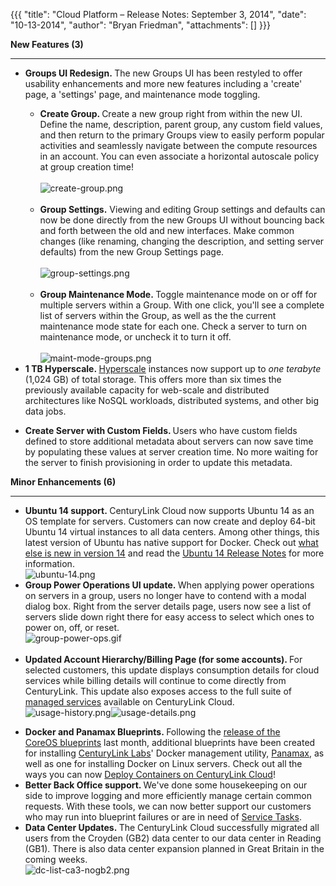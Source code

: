 {{{
  "title": "Cloud Platform – Release Notes: September 3, 2014",
  "date": "10-13-2014",
  "author": "Bryan Friedman",
  "attachments": []
}}}

<p><strong>New Features (3)</strong>
</p>
<div>
  <hr />
</div>
<ul>
  <li><strong>Groups UI Redesign.&nbsp;</strong>The new Groups UI has been restyled to offer usability enhancements and more new features including a 'create' page, a 'settings' page, and maintenance mode toggling.</li>
  <ul>
    <li><strong>Create Group. </strong>Create a new group right from within the new UI. Define the name, description, parent group, any custom field values, and then return to the primary Groups view to easily perform popular activities and seamlessly navigate
      between the compute resources in an account. You can even associate a horizontal autoscale policy at group creation time!
      <br />
      <br /><img src="https://t3n.zendesk.com/attachments/token/O61nX80sKqEZgYo7OkSoZuu3j/?name=create-group.png" alt="create-group.png" /><strong><br /><br /></strong>
    </li>
    <li><strong>Group Settings.</strong>&nbsp;Viewing and editing Group settings and defaults can now be done directly from the new Groups UI without bouncing back and forth between the old and new interfaces. Make common changes (like renaming, changing
      the description, and setting server defaults) from the new Group Settings page.
      <br />
      <br /><img src="https://t3n.zendesk.com/attachments/token/D2DnP5Pzako1m5RRgKf0hjlT3/?name=group-settings.png" alt="group-settings.png" />
      <br />
      <br />
    </li>
    <li><strong>Group Maintenance Mode.&nbsp;</strong>Toggle maintenance mode on or off for multiple servers within a Group. With one click, you'll see a complete list of servers within the Group, as well as the the current maintenance mode state for each
      one. Check a server to turn on maintenance mode, or uncheck it to turn it off.
      <br />
      <br /><img src="https://t3n.zendesk.com/attachments/token/AMPISKpnMupnzJSe3h41Ufzeq/?name=maint-mode-groups.png" alt="maint-mode-groups.png" />
    </li>
  </ul>
  <li><strong>1 TB Hyperscale.&nbsp;</strong><a href="http://www.ctl.io/hyperscale/">Hyperscale</a> instances now support up to <em>one terabyte</em> (1,024 GB) of total storage. This offers more than six times the previously
    available capacity for web-scale and distributed architectures like&nbsp;NoSQL workloads, distributed systems, and other big data jobs.</li>
</ul>
<ul>
  <li><strong>Create Server with Custom Fields. </strong>Users who have custom fields defined to store additional metadata about servers can now save time by populating these values at server creation time. No more waiting for the server to finish provisioning
    in order to update this metadata.</li>
</ul>
<p></p>
<p><strong>Minor Enhancements (6)</strong>
</p>
<div>
  <hr />
</div>
<ul>
  <li><strong>Ubuntu 14 support.&nbsp;</strong>CenturyLink Cloud now supports&nbsp;Ubuntu 14 as an OS template for servers. Customers can now create and deploy 64-bit Ubuntu 14 virtual instances to all data centers. Among other things, this latest version
    of Ubuntu has native support for Docker. Check out&nbsp;<a href="https://insights.ubuntu.com/2014/04/17/whats-new-in-ubuntu-server-14-04-lts/">what else is new in version 14</a>&nbsp;and read the <a href="https://wiki.ubuntu.com/TrustyTahr/ReleaseNotes"
   >Ubuntu 14 Release Notes</a> for more information.
    <br /><img src="https://t3n.zendesk.com/attachments/token/VEu6qTztoK4IPTjZUY2aBPfTN/?name=ubuntu-14.png" alt="ubuntu-14.png" />&nbsp;</li>
  <li><strong>Group Power Operations UI update.&nbsp;</strong>When applying power operations on servers in a group, users no longer have to contend with a modal dialog box. Right from the server details page, users now see a list of servers slide down right
    there for easy access to select which ones to power on, off, or reset.
    <br /><img src="https://t3n.zendesk.com/attachments/token/6b8f3Kt9hDAABJs4l7dChhuYP/?name=group-power-ops.gif" alt="group-power-ops.gif" />
    <br />
    <br />
  </li>
  <li><strong>Updated Account Hierarchy/Billing Page (for some accounts). </strong>For selected customers, this update displays consumption details for cloud services while billing details will continue to come directly from CenturyLink. This update also
    exposes access to the full suite of <a href="https://t3n.zendesk.com/categories/20074004-Managed-Services">managed services</a> available on CenturyLink Cloud.
    <br /><img src="https://t3n.zendesk.com/attachments/token/aYFFxeop7WfTGaEVZe7PpzD95/?name=usage-history.png" alt="usage-history.png" /><img src="https://t3n.zendesk.com/attachments/token/y5FsSU18ywzCmlovCQN77vwql/?name=usage-details.png" alt="usage-details.png"
    />
  </li>
</ul>
<ul>
  <li><strong>Docker and Panamax Blueprints.&nbsp;</strong>Following the <a href="https://t3n.zendesk.com/entries/47893914-Cloud-Platform-Release-Notes-July-28-2014">release of the CoreOS&nbsp;blueprints</a> last month, additional blueprints
    have been created for installing&nbsp;<a href="http://www.centurylinklabs.com/">CenturyLink Labs</a>' Docker management utility,&nbsp;<a href="http://www.panamax.io/">Panamax</a>, as well as one for installing Docker on Linux servers. Check out all
    the ways you can now&nbsp;<a href="http://www.ctl.io/blog/full/deploying-docker-containers-on-centurylink-cloud">Deploy Containers on CenturyLink Cloud</a>!</li>
  <li><strong>Better Back Office support. </strong>We've done some housekeeping on our side to improve logging and more efficiently manage certain common requests. With these tools, we can now better support our customers who may run into blueprint failures
    or are in&nbsp;need of&nbsp;<a href="http://www.ctl.io/products/support/service-tasks">Service Tasks</a>.&nbsp;</li>
  <li><strong>Data Center Updates.&nbsp;</strong>The CenturyLink Cloud successfully migrated all users from the Croyden (GB2) data center to our data center in Reading (GB1). There is also data center expansion planned in Great Britain in the coming weeks.&nbsp;
    <br
    /><img src="https://t3n.zendesk.com/attachments/token/dY44pCFVakFBS4tueAboQeoFr/?name=dc-list-ca3-nogb2.png" alt="dc-list-ca3-nogb2.png" />
  </li>
</ul>
